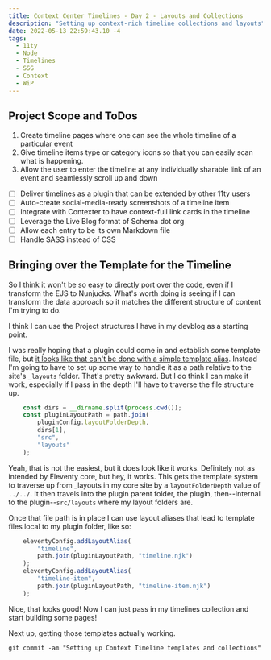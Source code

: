 ```yaml
---
title: Context Center Timelines - Day 2 - Layouts and Collections
description: "Setting up context-rich timeline collections and layouts"
date: 2022-05-13 22:59:43.10 -4
tags:
  - 11ty
  - Node
  - Timelines
  - SSG
  - Context
  - WiP
---
```


## Project Scope and ToDos

1. Create timeline pages where one can see the whole timeline of a particular event
2. Give timeline items type or category icons so that you can easily scan what is happening.
3. Allow the user to enter the timeline at any individually sharable link of an event and seamlessly scroll up and down

- [ ] Deliver timelines as a plugin that can be extended by other 11ty users
- [ ] Auto-create social-media-ready screenshots of a timeline item
- [ ] Integrate with Contexter to have context-full link cards in the timeline
- [ ] Leverage the Live Blog format of Schema dot org
- [ ] Allow each entry to be its own Markdown file
- [ ] Handle SASS instead of CSS

## Bringing over the Template for the Timeline


So I think it won't be so easy to directly port over the code, even if I transform the EJS to Nunjucks. What's worth doing is seeing if I can transform the data approach so it matches the different structure of content I'm trying to do.

I think I can use the Project structures I have in my devblog as a starting point.

I was really hoping that a plugin could come in and establish some template file, but [it looks like that can't be done with a simple template alias](https://github.com/11ty/eleventy/blob/e386ec5f70e08254284e76a41dcbc591762282c8/src/TemplateLayoutPathResolver.js#L79). Instead I'm going to have to set up some way to handle it as a path relative to the site's `_layouts` folder. That's pretty awkward. But I do think I can make it work, especially if I pass in the depth I'll have to traverse the file structure up.

```javascript
	const dirs = __dirname.split(process.cwd());
	const pluginLayoutPath = path.join(
		pluginConfig.layoutFolderDepth,
		dirs[1],
		"src",
		"layouts"
	);
```

Yeah, that is not the easiest, but it does look like it works. Definitely not as intended by Eleventy core, but hey, it works. This gets the template system to traverse up from _layouts in my core site by a `layoutFolderDepth` value of `../../`. It then travels into the plugin parent folder, the plugin, then--internal to the plugin--`src/layouts` where my layout folders are.

Once that file path is in place I can use layout aliases that lead to template files local to my plugin folder, like so:

```javascript
	eleventyConfig.addLayoutAlias(
		"timeline",
		path.join(pluginLayoutPath, "timeline.njk")
	);
	eleventyConfig.addLayoutAlias(
		"timeline-item",
		path.join(pluginLayoutPath, "timeline-item.njk")
	);
```

Nice, that looks good! Now I can just pass in my timelines collection and start building some pages!

Next up, getting those templates actually working.

`git commit -am "Setting up Context Timeline templates and collections"`
